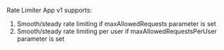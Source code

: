 Rate Limiter App v1 supports:
1. Smooth/steady rate limiting if maxAllowedRequests parameter is set
2. Smooth/steady rate limiting per user if maxAllowedRequestsPerUser parameter is set
